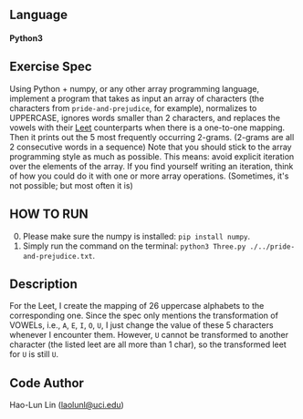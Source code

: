 ## Language
#### Python3

## Exercise Spec
Using Python + numpy, or any other array programming language, 
implement a program that takes as input an array of characters 
(the characters from ```pride-and-prejudice```, for example), 
normalizes to UPPERCASE, 
ignores words smaller than 2 characters, 
and replaces the vowels with their [Leet](https://simple.wikipedia.org/wiki/Leet) counterparts when there is a one-to-one mapping. 
Then it prints out the 5 most frequently occurring 2-grams. 
(2-grams are all 2 consecutive words in a sequence) 
Note that you should stick to the array programming style as much as possible. 
This means: avoid explicit iteration over the elements of the array. 
If you find yourself writing an iteration, 
think of how you could do it with one or more array operations. 
(Sometimes, it's not possible; but most often it is)

## HOW TO RUN
0. Please make sure the numpy is installed: ```pip install numpy```.
1. Simply run the command on the terminal: ```python3 Three.py ./../pride-and-prejudice.txt```.


## Description
For the Leet, I create the mapping of 26 uppercase alphabets to the corresponding one. 
Since the spec only mentions the transformation of VOWELs, i.e., `A`, `E`, `I`, `O`, `U`,
 I just change the value of these 5 characters whenever I encounter them.
However, `U` cannot be transformed to another character (the listed leet are all more than 1 char), 
so the transformed leet for `U` is still `U`.

## Code Author
Hao-Lun Lin (laolunl@uci.edu)
